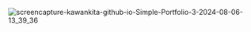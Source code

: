 
![screencapture-kawankita-github-io-Simple-Portfolio-3-2024-08-06-13_39_36](https://github.com/user-attachments/assets/054604db-d1af-4c3a-9fbe-985493dec141)
